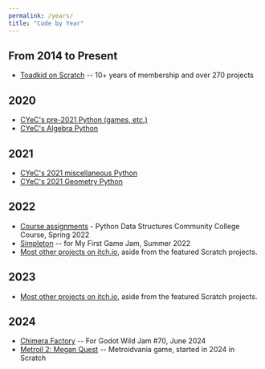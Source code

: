 ```yaml
---
permalink: /years/
title: "Code by Year"
---
```


## From 2014 to Present
 - [Toadkid on Scratch](https://scratch.mit.edu/users/Toadkid/) -- 10+ years of membership and over 270 projects

## 2020
 - [CYeC's pre-2021 Python (games, etc.)](https://github.com/cyec2025/cyec_python/tree/main/pre-2021)
 - [CYeC's Algebra Python](https://github.com/cyec2025/cyec_python/tree/main/algebra)
 
## 2021
 - [CYeC's 2021 miscellaneous Python](https://github.com/cyec2025/cyec_python/tree/main/2021_misc)
 - [CYeC's 2021 Geometry Python](https://github.com/cyec2025/cyec_python/tree/main/geometry)
 
## 2022
 - [Course assignments](https://github.com/cyec2025/cyec_python/tree/main/python_course) - Python Data Structures Community College Course, Spring 2022
 - [Simpleton](https://yyekko.itch.io/simpleton) -- for My First Game Jam, Summer 2022
 - [Most other projects on itch.io](https://yyekko.itch.io/), aside from the featured Scratch projects.

## 2023
 - [Most other projects on itch.io](https://yyekko.itch.io/), aside from the featured Scratch projects.

## 2024
 - [Chimera Factory](https://yyekko.itch.io/chimera-factory) -- For Godot Wild Jam #70, June 2024
 - [Metroil 2: Megan Quest](https://scratch.mit.edu/projects/1054380324/) -- Metroidvania game, started in 2024 in Scratch
